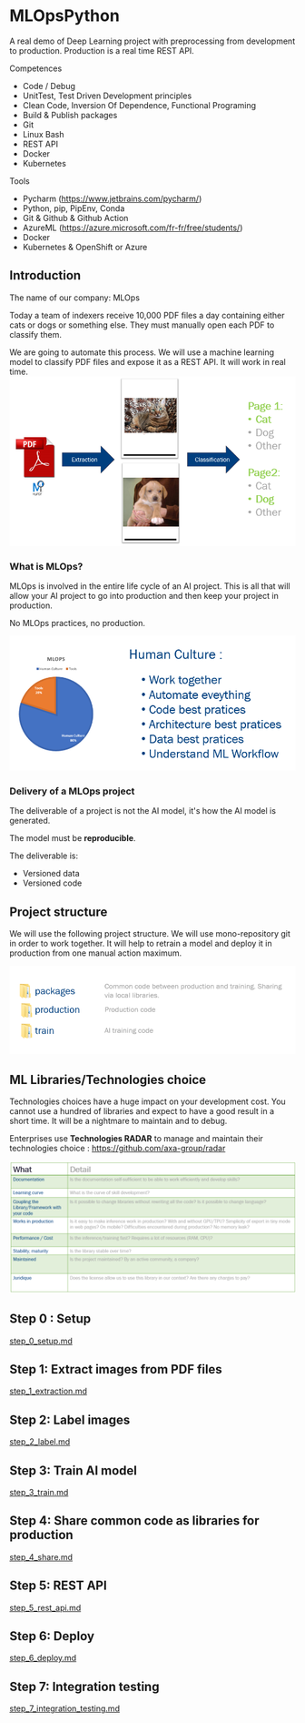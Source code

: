 # MLOpsPython

A real demo of Deep Learning project with preprocessing from development to production. Production is a real time REST API.

Competences
- Code / Debug
- UnitTest, Test Driven Development principles
- Clean Code, Inversion Of Dependence, Functional Programing
- Build & Publish packages
- Git
- Linux Bash
- REST API
- Docker
- Kubernetes

Tools
- Pycharm (https://www.jetbrains.com/pycharm/)
- Python, pip, PipEnv, Conda
- Git & Github & Github Action
- AzureML (https://azure.microsoft.com/fr-fr/free/students/)
- Docker
- Kubernetes & OpenShift or Azure

## Introduction

The name of our company: MLOps

Today a team of indexers receive 10,000 PDF files a day containing either cats or dogs or something else.
They must manually open each PDF to classify them.

We are going to automate this process. We will use a machine learning model to classify PDF files and expose it as a REST API. It will work in real time.
![project_workflow.png](documentation%2Fproject_workflow.png)

### What is MLOps?

MLOps is involved in the entire life cycle of an AI project. This is all that will allow your AI project to go into production and then keep your project in production.

No MLOps practices, no production.

![MLOps_is_more_about_human_culture.PNG](documentation%2FMLOps_is_more_about_human_culture.PNG)

### Delivery of a MLOps project

The deliverable of a project is not the AI model, it's how the AI model is generated.

The model must be **reproducible**.

The deliverable is:
- Versioned data
- Versioned code

## Project structure
We will use the following project structure. We will use mono-repository git in order to work together. It will help to retrain a model and deploy it in production from one manual action maximum.

![code_organization.PNG](documentation%2Fcode_organization.PNG)

## ML Libraries/Technologies choice

Technologies choices have a huge impact on your development cost.
You cannot use a hundred of libraries and expect to have a good result in a short time.
It will be a nightmare to maintain and to debug.

Enterprises use **Technologies RADAR** to manage and maintain their technologies choice :
https://github.com/axa-group/radar

![ml_libraries_choices.PNG](documentation%2Fml_libraries_choices.PNG)

## Step 0 : Setup
[step_0_setup.md](step_0_setup.md)

## Step 1: Extract images from PDF files
[step_1_extraction.md](step_1_extraction.md)

## Step 2: Label images
[step_2_label.md](step_2_label.md)

## Step 3: Train AI model
[step_3_train.md](step_3_train.md)

## Step 4: Share common code as libraries for production
[step_4_share.md](step_4_share.md)

## Step 5: REST API
[step_5_rest_api.md](step_5_rest_api.md)

## Step 6: Deploy
[step_6_deploy.md](step_6_deploy.md)

## Step 7: Integration testing
[step_7_integration_testing.md](step_7_integration_testing.md)
